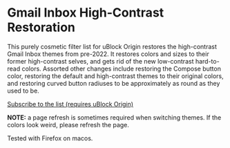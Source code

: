 # Gmail Inbox High-Contrast Restoration

This purely cosmetic filter list for uBlock Origin restores the high-contrast Gmail Inbox themes from pre-2022. It restores colors and sizes to their former high-contrast selves, and gets rid of the new low-contrast hard-to-read colors. Assorted other changes include restoring the Compose button color, restoring the default and high-contrast themes to their original colors, and restoring curved button radiuses to be approximately as round as they used to be.

[Subscribe to the list (requires uBlock Origin)](https://subscribe.adblockplus.org/?location=https://raw.githubusercontent.com/nuchi/gmail-inbox-high-contrast-restoration/master/gmail-high-contrast-restoration.txt&title=Gmail%20Inbox%20High-Contrast%20Restoration)

**NOTE:** a page refresh is sometimes required when switching themes. If the colors look weird, please refresh the page.

Tested with Firefox on macos.
